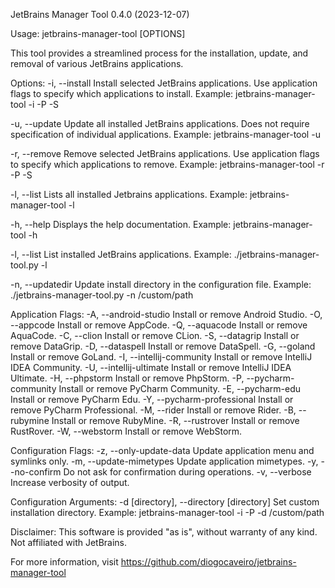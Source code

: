 JetBrains Manager Tool 0.4.0 (2023-12-07)

Usage: jetbrains-manager-tool [OPTIONS]

This tool provides a streamlined process for the installation, update, and removal of various JetBrains applications.

Options:
  -i, --install
    Install selected JetBrains applications. Use application flags to specify which applications to install.
    Example: jetbrains-manager-tool -i -P -S

  -u, --update
    Update all installed JetBrains applications. Does not require specification of individual applications.
    Example: jetbrains-manager-tool -u

  -r, --remove
    Remove selected JetBrains applications. Use application flags to specify which applications to remove.
    Example: jetbrains-manager-tool -r -P -S

  -l, --list
    Lists all installed Jetbrains applications.
    Example: jetbrains-manager-tool -l

  -h, --help
    Displays the help documentation.
    Example: jetbrains-manager-tool -h

  -l, --list
    List installed JetBrains applications.
    Example: ./jetbrains-manager-tool.py -l

  -n, --updatedir
    Update install directory in the configuration file.
    Example: ./jetbrains-manager-tool.py -n /custom/path

Application Flags:
  -A, --android-studio       Install or remove Android Studio.
  -O, --appcode              Install or remove AppCode.
  -Q, --aquacode             Install or remove AquaCode.
  -C, --clion                Install or remove CLion.
  -S, --datagrip             Install or remove DataGrip.
  -D, --dataspell            Install or remove DataSpell.
  -G, --goland               Install or remove GoLand.
  -I, --intellij-community   Install or remove IntelliJ IDEA Community.
  -U, --intellij-ultimate    Install or remove IntelliJ IDEA Ultimate.
  -H, --phpstorm             Install or remove PhpStorm.
  -P, --pycharm-community    Install or remove PyCharm Community.
  -E, --pycharm-edu          Install or remove PyCharm Edu.
  -Y, --pycharm-professional Install or remove PyCharm Professional.
  -M, --rider                Install or remove Rider.
  -B, --rubymine             Install or remove RubyMine.
  -R, --rustrover            Install or remove RustRover.
  -W, --webstorm             Install or remove WebStorm.

Configuration Flags:
  -z, --only-update-data    Update application menu and symlinks only.
  -m, --update-mimetypes    Update application mimetypes.
  -y, --no-confirm          Do not ask for confirmation during operations.
  -v, --verbose             Increase verbosity of output.

Configuration Arguments:
  -d [directory], --directory [directory]
    Set custom installation directory.
    Example: jetbrains-manager-tool -i -P -d /custom/path

Disclaimer:
  This software is provided "as is", without warranty of any kind. Not affiliated with JetBrains.

For more information, visit https://github.com/diogocaveiro/jetbrains-manager-tool
